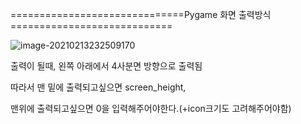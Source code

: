 ==============================Pygame 화면 출력방식============================

![image-20210213232509170](C:\Users\김민서\AppData\Roaming\Typora\typora-user-images\image-20210213232509170.png)

출력이 될때, 왼쪽 아래에서 4사분면 방향으로 출력됨

따라서 맨 밑에 출력되고싶으면 screen_height,

맨위에 출력되고싶으면 0을 입력해주어야한다.(+icon크기도 고려해주어야함)

